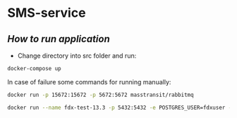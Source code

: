 # SMS-service

## _How to run application_

- Change directory into src folder and run:

```sh
docker-compose up
```

In case of failure some commands for running manually:

```sh
docker run -p 15672:15672 -p 5672:5672 masstransit/rabbitmq

docker run --name fdx-test-13.3 -p 5432:5432 -e POSTGRES_USER=fdxuser -e POSTGRES_PASSWORD=Aa123456 -e POSTGRES_DB=fdxdb -d postgres:13.3
```